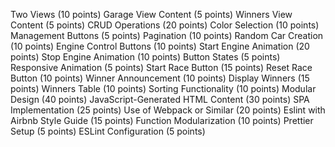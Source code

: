 Two Views (10 points)
Garage View Content (5 points)
Winners View Content (5 points)
CRUD Operations (20 points)
Color Selection (10 points)
Management Buttons (5 points)
Pagination (10 points)
Random Car Creation (10 points)
Engine Control Buttons (10 points)
Start Engine Animation (20 points)
Stop Engine Animation (10 points)
Button States (5 points)
Responsive Animation (5 points)
Start Race Button (15 points)
Reset Race Button (10 points)
Winner Announcement (10 points)
Display Winners (15 points)
Winners Table (10 points)
Sorting Functionality (10 points)
Modular Design (40 points)
JavaScript-Generated HTML Content (30 points)
SPA Implementation (25 points)
Use of Webpack or Similar (20 points)
Eslint with Airbnb Style Guide (15 points)
Function Modularization (10 points)
Prettier Setup (5 points)
ESLint Configuration (5 points)
